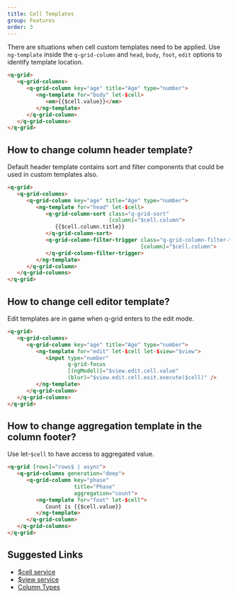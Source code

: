 ```yaml
---
title: Cell Templates
group: Features
order: 3
---
```


There are situations when cell custom templates need to be applied. Use `ng-template` inside the `q-grid-column` and `head`, `body`, `foot`, `edit` options to identify template location.

```html
<q-grid>
   <q-grid-columns>
      <q-grid-column key="age" title="Age" type="number">
         <ng-template for="body" let-$cell>
            <em>{{$cell.value}}</em>
         </ng-template>
      </q-grid-column>
   </q-grid-columns>
</q-grid>
```

## How to change column header template?

Default header template contains sort and filter components that could be used in custom templates also.

```html
<q-grid>
   <q-grid-columns>     
      <q-grid-column key="age" title="Age" type="number">
         <ng-template for="head" let-$cell>
            <q-grid-column-sort class="q-grid-sort"
                                [column]="$cell.column">
               {{$cell.column.title}}
            </q-grid-column-sort>
            <q-grid-column-filter-trigger class="q-grid-column-filter-trigger"                                       
                                          [column]="$cell.column">
            </q-grid-column-filter-trigger>
         </ng-template>
      </q-grid-column>
   </q-grid-columns>
</q-grid>
```

## How to change cell editor template?

Edit templates are in game when q-grid enters to the edit mode.

```html
<q-grid>
   <q-grid-columns>
      <q-grid-column key="age" title="Age" type="number">
         <ng-template for="edit" let-$cell let-$view="$view">
            <input type="number"
                   q-grid-focus
                   [(ngModel)]="$view.edit.cell.value"
                   (blur)="$view.edit.cell.exit.execute($cell)" />
         </ng-template>
      </q-grid-column>
   </q-grid-columns>
</q-grid>
```

## How to change aggregation template in the column footer?

Use let-`$cell` to have access to aggregated value.

```html
<q-grid [rows]="rows$ | async">
   <q-grid-columns generation="deep">
      <q-grid-column key="phase"
                     title="Phase"
                     aggregation="count">
         <ng-template for="foot" let-$cell">
            Count is {{$cell.value}}
         </ng-template>
      </q-grid-column>
   </q-grid-columns>
</q-grid>
```

## Suggested Links

* [$cell service](/reference/cell-service.html)
* [$view service](/reference/view-service.html)
* [Column Types](/column-type/grid-column.html)